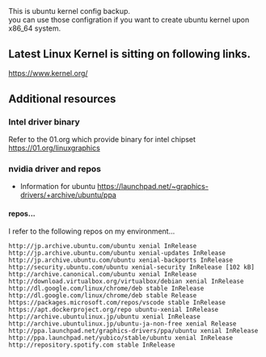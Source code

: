 
## 
This is ubuntu kernel config backup.  
you can use those configration if you want to create ubuntu kernel upon x86_64 system.  

## Latest Linux Kernel is sitting on following links.

https://www.kernel.org/

## Additional resources
### Intel driver binary
Refer to the 01.org which provide binary for intel chipset
https://01.org/linuxgraphics

### nvidia driver and repos
- Information for ubuntu
https://launchpad.net/~graphics-drivers/+archive/ubuntu/ppa 

#### repos...
I refer to the following repos on my environment...
```
http://jp.archive.ubuntu.com/ubuntu xenial InRelease
http://jp.archive.ubuntu.com/ubuntu xenial-updates InRelease                                                                                                                                              
http://jp.archive.ubuntu.com/ubuntu xenial-backports InRelease                                                                                                                                            
http://security.ubuntu.com/ubuntu xenial-security InRelease [102 kB]                                                                                                                   
http://archive.canonical.com/ubuntu xenial InRelease                                                                                        
http://download.virtualbox.org/virtualbox/debian xenial InRelease                                
http://dl.google.com/linux/chrome/deb stable InRelease                                                                                             
http://dl.google.com/linux/chrome/deb stable Release                                                                                             
https://packages.microsoft.com/repos/vscode stable InRelease                                                                                                        
https://apt.dockerproject.org/repo ubuntu-xenial InRelease                                                                                                           
http://archive.ubuntulinux.jp/ubuntu xenial InRelease                                                                                                                                                    
http://archive.ubuntulinux.jp/ubuntu-ja-non-free xenial Release                                                                                                                                          
http://ppa.launchpad.net/graphics-drivers/ppa/ubuntu xenial InRelease                                                                                                                                    
http://ppa.launchpad.net/yubico/stable/ubuntu xenial InRelease                                                                                                                                           
http://repository.spotify.com stable InRelease   
```

